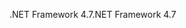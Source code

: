 <span data-ttu-id="7427c-101">.NET Framework 4.7</span><span class="sxs-lookup"><span data-stu-id="7427c-101">.NET Framework 4.7</span></span>